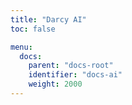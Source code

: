 ```yaml
---
title: "Darcy AI"
toc: false

menu:
  docs:
    parent: "docs-root"
    identifier: "docs-ai"
    weight: 2000
---
```

